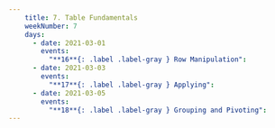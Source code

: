 ```yaml
---
    title: 7. Table Fundamentals
    weekNumber: 7
    days:
      - date: 2021-03-01
        events:
          "**16**{: .label .label-gray } Row Manipulation":
      - date: 2021-03-03
        events:
          "**17**{: .label .label-gray } Applying":
      - date: 2021-03-05
        events:
          "**18**{: .label .label-gray } Grouping and Pivoting":
---
```

